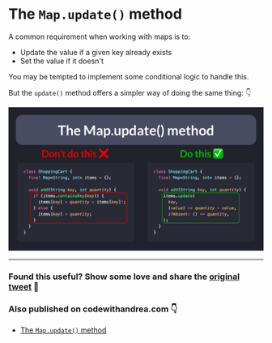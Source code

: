 # The `Map.update()` method

A common requirement when working with maps is to:

- Update the value if a given key already exists
- Set the value if it doesn't

You may be tempted to implement some conditional logic to handle this.

But the `update()` method offers a simpler way of doing the same thing: 👇

![](045-map-update.png)

---

### Found this useful? Show some love and share the [original tweet](https://twitter.com/biz84/status/1516659126083985408) 🙏

### Also published on codewithandrea.com 👇

- [The `Map.update()` method](https://codewithandrea.com/tips/dart-map-update-method/)